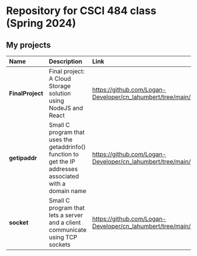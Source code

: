 # Repository for CSCI 484 class (Spring 2024)

## My projects


| Name | Description | Link |
|:---|:---|:---|
| **FinalProject** | Final project: A Cloud Storage solution using NodeJS and React | https://github.com/Logan-Developer/cn_lahumbert/tree/main/finalProject |
| **getipaddr** | Small C program that uses the getaddrinfo() function to get the IP addresses associated with a domain name | https://github.com/Logan-Developer/cn_lahumbert/tree/main/getipaddr |
| **socket** |  Small C program that lets a server and a client communicate using TCP sockets | https://github.com/Logan-Developer/cn_lahumbert/tree/main/socket |
